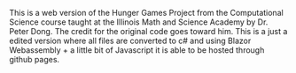 This is a web version of the Hunger Games Project from the Computational Science course taught at the Illinois Math and Science Academy by Dr. Peter Dong. The credit for the original code goes toward him. This is a just a edited version where all files are converted to c# and using Blazor Webassembly + a little bit of Javascript it is able to be hosted through github pages.   
